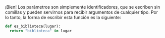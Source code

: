 ¡Bien! Los parámetros son simplemente identificadores, que se escriben sin comillas y pueden servirnos para recibir argumentos de cualquier tipo. Por lo tanto, la forma de escribir esta función es la siguiente: 

```python
def es_biblioteca(lugar):
  return "biblioteca" in lugar
```

